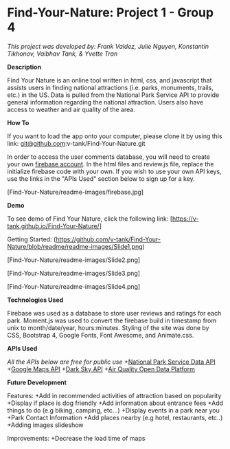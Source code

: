 # Find-Your-Nature: Project 1 - Group 4
_This project was developed by: Frank Valdez, Julie Nguyen, Konstantin Tikhonov, Vaibhav Tank, & Yvette Tran_

__Description__

Find Your Nature is an online tool written in html, css, and javascript that assists users in finding national attractions (i.e. parks, monuments, trails, etc.) in the US. Data is pulled from the National Park Service API to provide general information regarding the national attraction. Users also have access to weather and air quality of the area.


__How To__

If you want to load the app onto your computer, please clone it by using this link: git@github.com:v-tank/Find-Your-Nature.git

In order to access the user comments database, you will need to create your own [firebase account](https://firebase.google.com/). In the html files and review.js file, replace the initialize firebase code with your own. If you wish to use your own API keys, use the links in the "APIs Used" section below to sign up for a key.

[Find-Your-Nature/readme-images/firebase.jpg]


__Demo__

To see demo of Find Your Nature, click the following link: [https://v-tank.github.io/Find-Your-Nature/]

Getting Started:
(https://github.com/v-tank/Find-Your-Nature/blob/readme/readme-images/Slide1.png)

[Find-Your-Nature/readme-images/Slide2.png]

[Find-Your-Nature/readme-images/Slide3.png]

[Find-Your-Nature/readme-images/Slide4.png]


__Technologies Used__

Firebase was used as a database to store user reviews and ratings for each park. Moment.js was used to convert the firebase build in timestamp from unix to month/date/year, hours:minutes. Styling of the site was done by CSS, Bootstrap 4, Google Fonts, Font Awesome, and Animate.css.


__APIs Used__

_All the APIs below are free for public use_
+[National Park Service Data API](https://www.nps.gov/subjects/digital/nps-data-api.htm)
+[Google Maps API](https://developers.google.com/maps/)
+[Dark Sky API](https://darksky.net/dev)
+[Air Quality Open Data Platform](http://aqicn.org/data-platform/token/#/)


__Future Development__

Features:
+Add in recommended activities of attraction based on popularity
+Display if place is dog friendly
+Add information about entrance fees
+Add things to do (e.g biking, camping, etc…)
+Display events in a park near you
+Park Contact Information
+Add places nearby (e.g hotel, restaurants, etc..)
+Adding images slideshow

Improvements:
+Decrease the load time of maps


